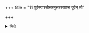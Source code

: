 +++
title = "11 पूर्वस्याश्चोत्तरमुत्तरस्याश्च पूर्वन् तौ"

+++

<details><summary>थिते</summary>

पूर्वस्याश्चोत्तरमुत्तरस्याश्च पूर्वं तौ सन्दध्यात् ११
</details>
